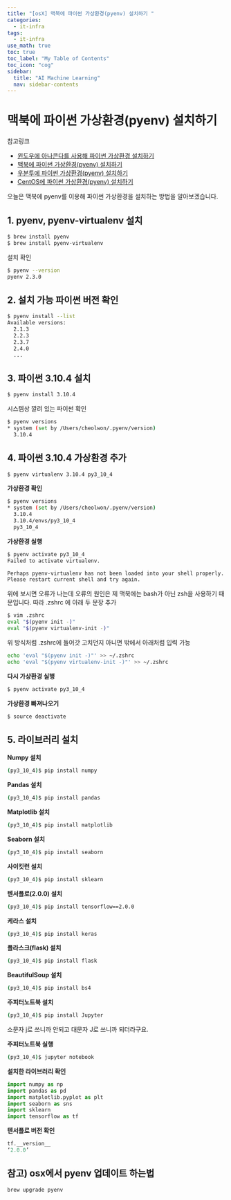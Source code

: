 ```yaml
---
title: "[osX] 맥북에 파이썬 가상환경(pyenv) 설치하기 " 
categories:
  - it-infra
tags:
  - it-infra
use_math: true
toc: true
toc_label: "My Table of Contents"
toc_icon: "cog"
sidebar:
  title: "AI Machine Learning"
  nav: sidebar-contents
---
```


# 맥북에 파이썬 가상환경(pyenv) 설치하기

참고링크

* [윈도우에 아나콘다를 사용해 파이썬 가상환경 설치하기](https://losskatsu.github.io/programming/py-conda/)
* [맥북에 파이썬 가상환경(pyenv) 설치하기](https://losskatsu.github.io/it-infra/pyenv-osx/)
* [우분투에 파이썬 가상환경(pyenv) 설치하기](https://losskatsu.github.io/programming/pyenv/)
* [CentOS에 파이썬 가상환경(pyenv) 설치하기](https://losskatsu.github.io/it-infra/pyenv-centos6/)

오늘은 맥북에 pyenv를 이용해 파이썬 가상환경을 설치하는 방법을 알아보겠습니다.

## 1. pyenv, pyenv-virtualenv 설치

```bash
$ brew install pyenv
$ brew install pyenv-virtualenv
```

설치 확인

```bash
$ pyenv --version
pyenv 2.3.0
```

## 2. 설치 가능 파이썬 버전 확인

```bash
$ pyenv install --list
Available versions:
  2.1.3
  2.2.3
  2.3.7
  2.4.0
  ...
```

## 3. 파이썬 3.10.4 설치

```bash
$ pyenv install 3.10.4
```

시스템상 깔려 있는 파이썬 확인

```bash
$ pyenv versions
* system (set by /Users/cheolwon/.pyenv/version)
  3.10.4
```

## 4. 파이썬 3.10.4 가상환경 추가
```bash
$ pyenv virtualenv 3.10.4 py3_10_4
```

**가상환경 확인**

```bash
$ pyenv versions
* system (set by /Users/cheolwon/.pyenv/version)
  3.10.4
  3.10.4/envs/py3_10_4
  py3_10_4
```

**가상환경 실행**

```bash
$ pyenv activate py3_10_4
Failed to activate virtualenv.

Perhaps pyenv-virtualenv has not been loaded into your shell properly.
Please restart current shell and try again.
```

위에 보시면 오류가 나는데 오류의 원인은 제 맥북에는 bash가 아닌 zsh을 사용하기 때문입니다. 
따라 .zshrc 에 아래 두 문장 추가

```bash
$ vim .zshrc 
eval "$(pyenv init -)"
eval "$(pyenv virtualenv-init -)"
```

위 방식처럼 .zshrc에 들어갓 고치던지 아니면 밖에서 아래처럼 입력 가능
```bash
echo 'eval "$(pyenv init -)"' >> ~/.zshrc
echo 'eval "$(pyenv virtualenv-init -)"' >> ~/.zshrc
```

**다시 가상환경 실행**

```bash
$ pyenv activate py3_10_4
```

**가상환경 빠져나오기**
```bash
$ source deactivate
```

## 5. 라이브러리 설치 

**Numpy 설치**
```bash
(py3_10_4)$ pip install numpy
```

**Pandas 설치**
```bash
(py3_10_4)$ pip install pandas
```

**Matplotlib 설치**
```bash
(py3_10_4)$ pip install matplotlib
```

**Seaborn 설치**
```bash
(py3_10_4)$ pip install seaborn
```

**사이킷런 설치**
```bash
(py3_10_4)$ pip install sklearn
```

**텐서플로(2.0.0) 설치**
```bash
(py3_10_4)$ pip install tensorflow==2.0.0
```

**케라스 설치**
```bash
(py3_10_4)$ pip install keras
```

**플라스크(flask) 설치**
```bash
(py3_10_4)$ pip install flask
```

**BeautifulSoup 설치**
```bash
(py3_10_4)$ pip install bs4
```

**주피터노트북 설치**
```bash
(py3_10_4)$ pip install Jupyter
```
소문자 j로 쓰니까 안되고 대문자 J로 쓰니까 되더라구요. 

**주피터노트북 실행**
```bash
(py3_10_4)$ jupyter notebook
```

**설치한 라이브러리 확인**
```python
import numpy as np
import pandas as pd
import matplotlib.pyplot as plt
import seaborn as sns
import sklearn
import tensorflow as tf
```

**텐서플로 버전 확인**
```python
tf.__version__
‘2.0.0’
```


## 참고) osx에서 pyenv 업데이트 하는법

```
brew upgrade pyenv
```

